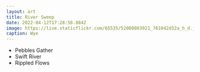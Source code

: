```yaml
---
layout: art
title: River Sweep
date: 2022-04-12T17:28:56.884Z
image: https://live.staticflickr.com/65535/52000083921_761042d32a_h_d.jpg
caption: Wye
---
```

* Pebbles Gather
* Swift River
* Rippled Flows
